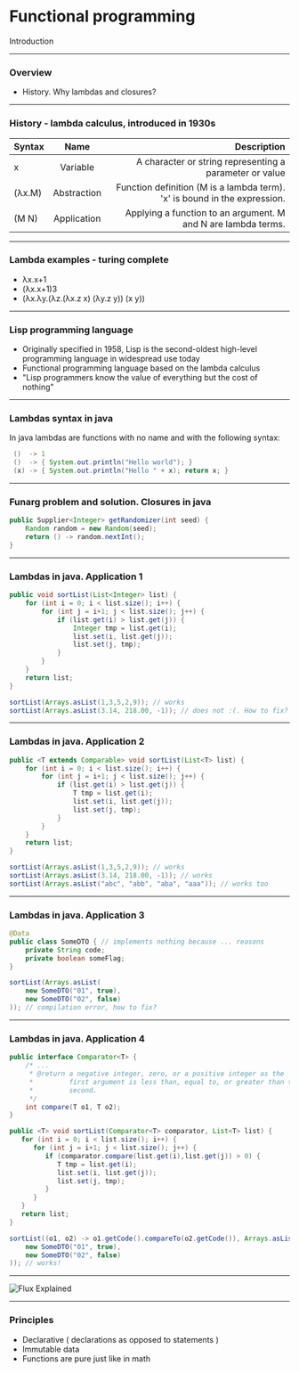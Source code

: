 # Functional programming

Introduction

---

### Overview

- History. Why lambdas and closures?


---

### History - lambda calculus, introduced in 1930s


| Syntax        | Name           | Description  |
| ------------- |:--------------:| ------------:|
| x             | Variable       |	A character or string representing a parameter or value |
| (λx.M)        | Abstraction    |	Function definition (M is a lambda term). 'x' is bound in the expression. |
| (M N)	        | Application    |	Applying a function to an argument. M and N are lambda terms. |

---

### Lambda examples - turing complete

- λx.x+1
- (λx.x+1)3
- (λx.λy.(λz.(λx.z x) (λy.z y)) (x y))

---

### Lisp programming language

- Originally specified in 1958, Lisp is the second-oldest high-level programming language in widespread use today
- Functional programming language based on the lambda calculus
- "Lisp programmers know the value of everything but the cost of nothing"

---

### Lambdas syntax in java

In java lambdas are functions with no name and with the following syntax:

```java
 ()  -> 1
 ()  -> { System.out.println("Hello world"); }
 (x) -> { System.out.println("Hello " + x); return x; }
```

---

### Funarg problem and solution. Closures in java

```java
public Supplier<Integer> getRandomizer(int seed) {
    Random random = new Random(seed);
    return () -> random.nextInt();
}
```
---

### Lambdas in java. Application 1

```java
public void sortList(List<Integer> list) {
    for (int i = 0; i < list.size(); i++) {
        for (int j = i+1; j < list.size(); j++) {
            if (list.get(i) > list.get(j)) {
                Integer tmp = list.get(i);
                list.set(i, list.get(j));
                list.set(j, tmp);
            }
        }
    }
    return list;
}
```
```java
sortList(Arrays.asList(1,3,5,2,9)); // works
sortList(Arrays.asList(3.14, 218.00, -1)); // does not :(. How to fix?

```
---

### Lambdas in java. Application 2

```java
public <T extends Comparable> void sortList(List<T> list) {
    for (int i = 0; i < list.size(); i++) {
        for (int j = i+1; j < list.size(); j++) {
            if (list.get(i) > list.get(j)) {
                T tmp = list.get(i);
                list.set(i, list.get(j));
                list.set(j, tmp);
            }
        }
    }
    return list;
}
```
```java
sortList(Arrays.asList(1,3,5,2,9)); // works
sortList(Arrays.asList(3.14, 218.00, -1)); // works
sortList(Arrays.asList("abc", "abb", "aba", "aaa")); // works too
```

---

### Lambdas in java. Application 3

```java
@Data
public class SomeDTO { // implements nothing because ... reasons
    private String code;
    private boolean someFlag;
}
```
```java
sortList(Arrays.asList(
    new SomeDTO("01", true),
    new SomeDTO("02", false)
)); // compilation error, how to fix?
```

---

### Lambdas in java. Application 4

```java
public interface Comparator<T> {
    /* ...
     * @return a negative integer, zero, or a positive integer as the
     *         first argument is less than, equal to, or greater than the
     *         second.
     */
    int compare(T o1, T o2);
}
```

```java
public <T> void sortList(Comparator<T> comparator, List<T> list) {
   for (int i = 0; i < list.size(); i++) {
      for (int j = i+1; j < list.size(); j++) {
         if (comparator.compare(list.get(i),list.get(j)) > 0) {
            T tmp = list.get(i);
            list.set(i, list.get(j));
            list.set(j, tmp);
         }
      }
   }
   return list;
}
```
```java
sortList((o1, o2) -> o1.getCode().compareTo(o2.getCode()), Arrays.asList(
    new SomeDTO("01", true),
    new SomeDTO("02", false)
)); // works!
```

-----------------------------------------------------------------------------------

![Flux Explained](https://facebook.github.io/flux/img/flux-simple-f8-diagram-explained-1300w.png)

---

### Principles

- Declarative ( declarations as opposed to statements )
- Immutable data
- Functions are pure just like in math
